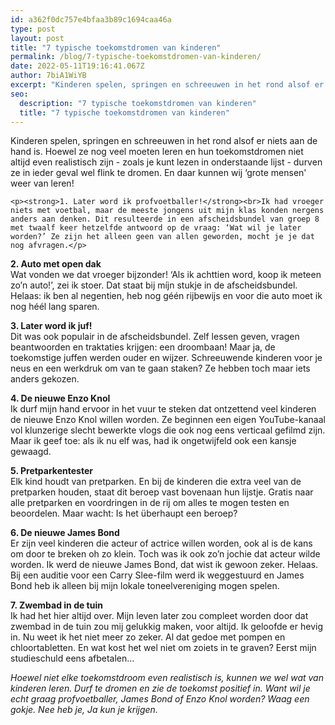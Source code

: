 ```yaml
---
id: a362f0dc757e4bfaa3b89c1694caa46a
type: post
layout: post
title: "7 typische toekomstdromen van kinderen"
permalink: /blog/7-typische-toekomstdromen-van-kinderen/
date: 2022-05-11T19:16:41.067Z
author: 7biA1WiYB
excerpt: "Kinderen spelen, springen en schreeuwen in het rond alsof er niets aan de hand is. Hoewel ze nog veel moeten leren en hun toekomstdromen niet altijd even realistisch zijn - zoals je kunt lezen in onderstaande lijst - durven ze in ieder geval wel flink te dromen. En daar kunnen wij ‘grote mensen' weer van leren!  "
seo:
  description: "7 typische toekomstdromen van kinderen"
  title: "7 typische toekomstdromen van kinderen"
---
```

Kinderen spelen, springen en schreeuwen in het rond alsof er niets aan de hand is. Hoewel ze nog veel moeten leren en hun toekomstdromen niet altijd even realistisch zijn - zoals je kunt lezen in onderstaande lijst - durven ze in ieder geval wel flink te dromen. En daar kunnen wij ‘grote mensen' weer van leren!  

    <p><strong>1. Later word ik profvoetballer!</strong><br>Ik had vroeger niets met voetbal, maar de meeste jongens uit mijn klas konden nergens anders aan denken. Dit resulteerde in een afscheidsbundel van groep 8 met twaalf keer hetzelfde antwoord op de vraag: ‘Wat wil je later worden?’ Ze zijn het alleen geen van allen geworden, mocht je je dat nog afvragen.</p>
<p><strong>2. Auto met open dak</strong><br>Wat vonden we dat vroeger bijzonder! ‘Als ik achttien word, koop ik meteen zo’n auto!’, zei ik stoer. Dat staat bij míjn stukje in de afscheidsbundel. Helaas: ik ben al negentien, heb nog géén rijbewijs en voor die auto moet ik nog héél lang sparen.</p>
<p><strong>3. Later word ik juf!</strong><br>Dit was ook populair in de afscheidsbundel. Zelf lessen geven, vragen beantwoorden en traktaties krijgen: een droombaan! Maar ja, de toekomstige juffen werden ouder en wijzer. Schreeuwende kinderen voor je neus en een werkdruk om van te gaan staken? Ze hebben toch maar iets anders gekozen.</p>
<p><strong>4. De nieuwe Enzo Knol</strong><br>Ik durf mijn hand ervoor in het vuur te steken dat ontzettend veel kinderen de nieuwe Enzo Knol willen worden. Ze beginnen een eigen YouTube-kanaal vol klunzerige slecht bewerkte vlogs die ook nog eens verticaal gefilmd zijn. Maar ik geef toe: als ik nu elf was, had ik ongetwijfeld ook een kansje gewaagd.</p>
<p><strong>5. Pretparkentester</strong><br>Elk kind houdt van pretparken. En bij de kinderen die extra veel van de pretparken houden, staat dit beroep vast bovenaan hun lijstje. Gratis naar alle pretparken en voordringen in de rij om alles te mogen testen en beoordelen. Maar wacht: Is het überhaupt een beroep?</p>
<p><strong>6. De nieuwe James Bond</strong><br>Er zijn veel kinderen die acteur of actrice willen worden, ook al is de kans om door te breken oh zo klein. Toch was ik ook zo’n jochie dat acteur wilde worden. Ik werd de nieuwe James Bond, dat wist ik gewoon zeker. Helaas. Bij een auditie voor een Carry Slee-film werd ik weggestuurd en James Bond heb ik alleen bij mijn lokale toneelvereniging mogen spelen.</p>
<p><strong>7. Zwembad in de tuin</strong><br>Ik had het hier altijd over. Mijn leven later zou compleet worden door dat zwembad in de tuin zou mij gelukkig maken, voor altijd. Ik geloofde er hevig in. Nu weet ik het niet meer zo zeker. Al dat gedoe met pompen en chloortabletten. En wat kost het wel niet om zoiets in te graven? Eerst mijn studieschuld eens afbetalen…</p>
<p><em>Hoewel niet elke toekomstdroom even realistisch is, kunnen we wel wat van kinderen leren. Durf te dromen en zie de toekomst positief in. Want wil je echt graag profvoetballer, James Bond of Enzo Knol worden? Waag een gokje. Nee heb je, Ja kun je krijgen.</em></p>  
